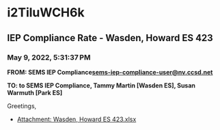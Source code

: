 # i2TiluWCH6k
## IEP Compliance Rate - Wasden, Howard ES 423
### May 9, 2022, 5:31:37 PM
**FROM: SEMS IEP Compliance<sems-iep-compliance-user@nv.ccsd.net>**

**TO: to SEMS IEP Compliance, Tammy Martin [Wasden ES], Susan Warmuth [Park ES]**


Greetings,  





* [Attachment: Wasden, Howard ES 423.xlsx](i2TiluWCH6k-attachment-1.xlsx)
